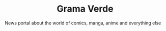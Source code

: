 <h1 align="center">Grama Verde</h1>

News portal about the world of comics, manga, anime and everything else
